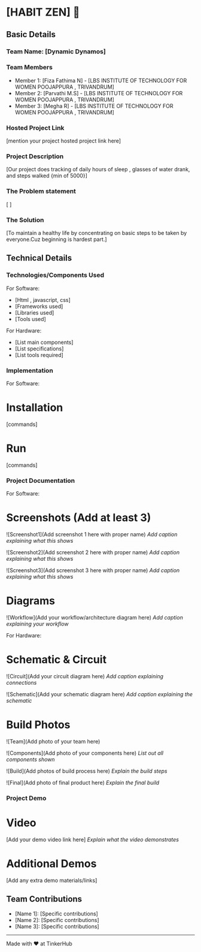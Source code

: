 # [HABIT ZEN] 🎯


## Basic Details
### Team Name: [Dynamic Dynamos]


### Team Members
- Member 1: [Fiza Fathima N] - [LBS INSTITUTE OF TECHNOLOGY FOR WOMEN POOJAPPURA , TRIVANDRUM]
- Member 2: [Parvathi M.S] - [LBS INSTITUTE OF TECHNOLOGY FOR WOMEN POOJAPPURA , TRIVANDRUM]
- Member 3: [Megha R] - [LBS INSTITUTE OF TECHNOLOGY FOR WOMEN POOJAPPURA , TRIVANDRUM]

### Hosted Project Link
[mention your project hosted project link here]

### Project Description
[Our project does tracking of daily hours of sleep , glasses of water drank, and steps walked {min of 5000}]

### The Problem statement
[ ]
### The Solution
[To maintain a healthy life by concentrating on basic steps to be taken by everyone.Cuz beginning is hardest part.]

## Technical Details
### Technologies/Components Used
For Software:
- [Html , javascript, css]
- [Frameworks used]
- [Libraries used]
- [Tools used]

For Hardware:
- [List main components]
- [List specifications]
- [List tools required]

### Implementation
For Software:
# Installation
[commands]

# Run
[commands]

### Project Documentation
For Software:

# Screenshots (Add at least 3)
![Screenshot1](Add screenshot 1 here with proper name)
*Add caption explaining what this shows*

![Screenshot2](Add screenshot 2 here with proper name)
*Add caption explaining what this shows*

![Screenshot3](Add screenshot 3 here with proper name)
*Add caption explaining what this shows*

# Diagrams
![Workflow](Add your workflow/architecture diagram here)
*Add caption explaining your workflow*

For Hardware:

# Schematic & Circuit
![Circuit](Add your circuit diagram here)
*Add caption explaining connections*

![Schematic](Add your schematic diagram here)
*Add caption explaining the schematic*

# Build Photos
![Team](Add photo of your team here)


![Components](Add photo of your components here)
*List out all components shown*

![Build](Add photos of build process here)
*Explain the build steps*

![Final](Add photo of final product here)
*Explain the final build*

### Project Demo
# Video
[Add your demo video link here]
*Explain what the video demonstrates*

# Additional Demos
[Add any extra demo materials/links]

## Team Contributions
- [Name 1]: [Specific contributions]
- [Name 2]: [Specific contributions]
- [Name 3]: [Specific contributions]

---
Made with ❤️ at TinkerHub
